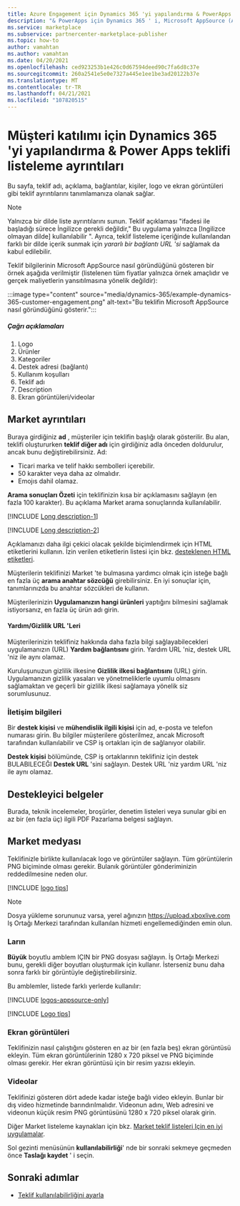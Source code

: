 ```yaml
---
title: Azure Engagement için Dynamics 365 'yi yapılandırma & PowerApps teklif listesi Microsoft AppSource (Azure Marketi)
description: "& PowerApps için Dynamics 365 ' i, Microsoft AppSource (Azure Marketi) ile ilgili liste ayrıntılarını sağlar."
ms.service: marketplace
ms.subservice: partnercenter-marketplace-publisher
ms.topic: how-to
author: vamahtan
ms.author: vamahtan
ms.date: 04/20/2021
ms.openlocfilehash: ced923253b1e426c0d67594deed90c7fa6d8c37e
ms.sourcegitcommit: 260a2541e5e0e7327a445e1ee1be3ad20122b37e
ms.translationtype: MT
ms.contentlocale: tr-TR
ms.lasthandoff: 04/21/2021
ms.locfileid: "107820515"
---
```

# <a name="configure-dynamics-365-for-customer-engagement--power-apps-offer-listing-details"></a>Müşteri katılımı için Dynamics 365 'yi yapılandırma & Power Apps teklifi listeleme ayrıntıları

Bu sayfa, teklif adı, açıklama, bağlantılar, kişiler, logo ve ekran görüntüleri gibi teklif ayrıntılarını tanımlamanıza olanak sağlar.

> [!NOTE]
> Yalnızca bir dilde liste ayrıntılarını sunun. Teklif açıklaması "ifadesi ile başladığı sürece İngilizce gerekli değildir," Bu uygulama yalnızca [Ingilizce olmayan dilde] kullanılabilir ". Ayrıca, teklif listeleme içeriğinde kullanılandan farklı bir dilde içerik sunmak için *yararlı bir bağlantı URL 'si* sağlamak da kabul edilebilir.

Teklif bilgilerinin Microsoft AppSource nasıl göründüğünü gösteren bir örnek aşağıda verilmiştir (listelenen tüm fiyatlar yalnızca örnek amaçlıdır ve gerçek maliyetlerin yansıtılmasına yönelik değildir):

:::image type="content" source="media/dynamics-365/example-dynamics-365-customer-engagement.png" alt-text="Bu teklifin Microsoft AppSource nasıl göründüğünü gösterir.":::

##### <a name="call-out-descriptions"></a>Çağrı açıklamaları

1. Logo
1. Ürünler
1. Kategoriler
1. Destek adresi (bağlantı)
1. Kullanım koşulları
1. Teklif adı
1. Description
1. Ekran görüntüleri/videolar

## <a name="marketplace-details"></a>Market ayrıntıları

Buraya girdiğiniz **ad** , müşteriler için teklifin başlığı olarak gösterilir. Bu alan, teklifi oluştururken **teklif diğer adı** için girdiğiniz adla önceden doldurulur, ancak bunu değiştirebilirsiniz. Ad:

- Ticari marka ve telif hakkı sembolleri içerebilir.
- 50 karakter veya daha az olmalıdır.
- Emojıs dahil olamaz.

**Arama sonuçları Özeti** için teklifinizin kısa bir açıklamasını sağlayın (en fazla 100 karakter). Bu açıklama Market arama sonuçlarında kullanılabilir.

[!INCLUDE [Long description-1](includes/long-description-1.md)]

[!INCLUDE [Long description-2](includes/long-description-2.md)]

Açıklamanızı daha ilgi çekici olacak şekilde biçimlendirmek için HTML etiketlerini kullanın. İzin verilen etiketlerin listesi için bkz. [desteklenen HTML etiketleri](supported-html-tags.md).

Müşterilerin teklifinizi Market 'te bulmasına yardımcı olmak için isteğe bağlı en fazla üç **arama anahtar sözcüğü** girebilirsiniz. En iyi sonuçlar için, tanımlarınızda bu anahtar sözcükleri de kullanın.

Müşterilerinizin **Uygulamanızın hangi ürünleri** yaptığını bilmesini sağlamak istiyorsanız, en fazla üç ürün adı girin.

#### <a name="helpprivacy-urls"></a>Yardım/Gizlilik URL 'Leri

Müşterilerinizin teklifiniz hakkında daha fazla bilgi sağlayabilecekleri uygulamanızın (URL) **Yardım bağlantısını** girin. Yardım URL 'niz, destek URL 'niz ile aynı olamaz.

Kuruluşunuzun gizlilik ilkesine **Gizlilik ilkesi bağlantısını** (URL) girin. Uygulamanızın gizlilik yasaları ve yönetmeliklerle uyumlu olmasını sağlamaktan ve geçerli bir gizlilik ilkesi sağlamaya yönelik siz sorumlusunuz.

### <a name="contact-information"></a>İletişim bilgileri

Bir **destek kişisi** ve **mühendislik ilgili kişisi** için ad, e-posta ve telefon numarası girin. Bu bilgiler müşterilere gösterilmez, ancak Microsoft tarafından kullanılabilir ve CSP iş ortakları için de sağlanıyor olabilir.

**Destek kişisi** bölümünde, CSP iş ortaklarının teklifiniz için destek BULABILECEĞI **Destek URL** 'sini sağlayın. Destek URL 'niz yardım URL 'niz ile aynı olamaz.

## <a name="supporting-documents"></a>Destekleyici belgeler

Burada, teknik incelemeler, broşürler, denetim listeleri veya sunular gibi en az bir (en fazla üç) ilgili PDF Pazarlama belgesi sağlayın.

## <a name="marketplace-media"></a>Market medyası

Teklifinizle birlikte kullanılacak logo ve görüntüler sağlayın. Tüm görüntülerin PNG biçiminde olması gerekir. Bulanık görüntüler gönderiminizin reddedilmesine neden olur.

[!INCLUDE [logo tips](includes/graphics-suggestions.md)]

>[!NOTE]
>Dosya yükleme sorununuz varsa, yerel ağınızın https://upload.xboxlive.com Iş Ortağı Merkezi tarafından kullanılan hizmeti engellemediğinden emin olun.

### <a name="logos"></a>Ların

**Büyük** boyutlu amblem IÇIN bir PNG dosyası sağlayın. İş Ortağı Merkezi bunu, gerekli diğer boyutları oluşturmak için kullanır. İsterseniz bunu daha sonra farklı bir görüntüyle değiştirebilirsiniz.

Bu amblemler, listede farklı yerlerde kullanılır:

[!INCLUDE [logos-appsource-only](includes/logos-appsource-only.md)]

[!INCLUDE [Logo tips](includes/graphics-suggestions.md)]

### <a name="screenshots"></a>Ekran görüntüleri

Teklifinizin nasıl çalıştığını gösteren en az bir (en fazla beş) ekran görüntüsü ekleyin. Tüm ekran görüntülerinin 1280 x 720 piksel ve PNG biçiminde olması gerekir. Her ekran görüntüsü için bir resim yazısı ekleyin.

### <a name="videos"></a>Videolar

Teklifinizi gösteren dört adede kadar isteğe bağlı video ekleyin. Bunlar bir dış video hizmetinde barındırılmalıdır. Videonun adını, Web adresini ve videonun küçük resim PNG görüntüsünü 1280 x 720 piksel olarak girin.

Diğer Market listeleme kaynakları için bkz. [Market teklif listeleri Için en iyi uygulamalar](gtm-offer-listing-best-practices.md).

Sol gezinti menüsünün **kullanılabilirliği**' nde bir sonraki sekmeye geçmeden önce **Taslağı kaydet** ' i seçin.

## <a name="next-steps"></a>Sonraki adımlar

- [Teklif kullanılabilirliğini ayarla](dynamics-365-customer-engage-availability.md)
